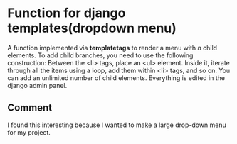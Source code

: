 # Function for django templates(dropdown menu)
A function implemented via **templatetags** to render a menu with *n* child elements.
To add child branches, you need to use the following construction:
Between the \<li> tags, place an \<ul> element. Inside it, iterate through all the items using a loop, add them within \<li> tags, and so on. You can add an unlimited number of child elements.
Everything is edited in the django admin panel.
## Comment
I found this interesting because I wanted to make a large drop-down menu for my project.


